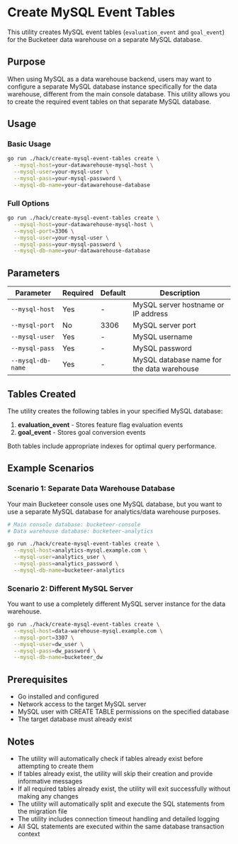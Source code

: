 # Create MySQL Event Tables

This utility creates MySQL event tables (`evaluation_event` and `goal_event`) for the Bucketeer data warehouse on a separate MySQL database.

## Purpose

When using MySQL as a data warehouse backend, users may want to configure a separate MySQL database instance specifically for the data warehouse, different from the main console database. This utility allows you to create the required event tables on that separate MySQL database.

## Usage

### Basic Usage

```bash
go run ./hack/create-mysql-event-tables create \
  --mysql-host=your-datawarehouse-mysql-host \
  --mysql-user=your-mysql-user \
  --mysql-pass=your-mysql-password \
  --mysql-db-name=your-datawarehouse-database
```

### Full Options

```bash
go run ./hack/create-mysql-event-tables create \
  --mysql-host=your-datawarehouse-mysql-host \
  --mysql-port=3306 \
  --mysql-user=your-mysql-user \
  --mysql-pass=your-mysql-password \
  --mysql-db-name=your-datawarehouse-database
```

## Parameters

| Parameter | Required | Default | Description |
|-----------|----------|---------|-------------|
| `--mysql-host` | Yes | - | MySQL server hostname or IP address |
| `--mysql-port` | No | 3306 | MySQL server port |
| `--mysql-user` | Yes | - | MySQL username |
| `--mysql-pass` | Yes | - | MySQL password |
| `--mysql-db-name` | Yes | - | MySQL database name for the data warehouse |

## Tables Created

The utility creates the following tables in your specified MySQL database:

1. **evaluation_event** - Stores feature flag evaluation events
2. **goal_event** - Stores goal conversion events

Both tables include appropriate indexes for optimal query performance.

## Example Scenarios

### Scenario 1: Separate Data Warehouse Database
Your main Bucketeer console uses one MySQL database, but you want to use a separate MySQL database for analytics/data warehouse purposes.

```bash
# Main console database: bucketeer-console
# Data warehouse database: bucketeer-analytics

go run ./hack/create-mysql-event-tables create \
  --mysql-host=analytics-mysql.example.com \
  --mysql-user=analytics_user \
  --mysql-pass=analytics_password \
  --mysql-db-name=bucketeer-analytics
```

### Scenario 2: Different MySQL Server
You want to use a completely different MySQL server instance for the data warehouse.

```bash
go run ./hack/create-mysql-event-tables create \
  --mysql-host=data-warehouse-mysql.example.com \
  --mysql-port=3307 \
  --mysql-user=dw_user \
  --mysql-pass=dw_password \
  --mysql-db-name=bucketeer_dw
```

## Prerequisites

- Go installed and configured
- Network access to the target MySQL server
- MySQL user with CREATE TABLE permissions on the specified database
- The target database must already exist

## Notes

- The utility will automatically check if tables already exist before attempting to create them
- If tables already exist, the utility will skip their creation and provide informative messages
- If all required tables already exist, the utility will exit successfully without making any changes
- The utility will automatically split and execute the SQL statements from the migration file
- The utility includes connection timeout handling and detailed logging
- All SQL statements are executed within the same database transaction context 